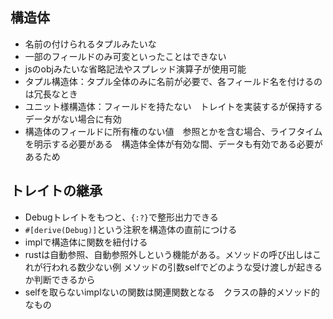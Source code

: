 ## 構造体
- 名前の付けられるタプルみたいな
- 一部のフィールドのみ可変といったことはできない
- jsのobjみたいな省略記法やスプレッド演算子が使用可能
- タプル構造体：タプル全体のみに名前が必要で、各フィールド名を付けるのは冗長なとき
- ユニット様構造体：フィールドを持たない　トレイトを実装するが保持するデータがない場合に有効
- 構造体のフィールドに所有権のない値　参照とかを含む場合、ライフタイムを明示する必要がある　構造体全体が有効な間、データも有効である必要があるため

## トレイトの継承
- Debugトレイトをもつと、`{:?}`で整形出力できる
- `#[derive(Debug)]`という注釈を構造体の直前につける
- implで構造体に関数を紐付ける
- rustは自動参照、自動参照外しという機能がある。メソッドの呼び出しはこれが行われる数少ない例 メソッドの引数selfでどのような受け渡しが起きるか判断できるから
- selfを取らないimplないの関数は関連関数となる　クラスの静的メソッド的なもの

